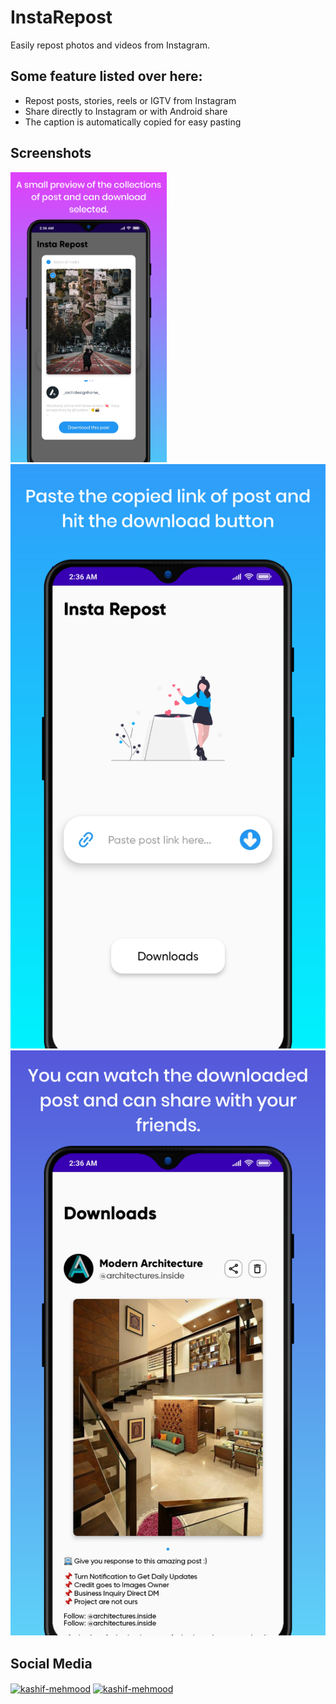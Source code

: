 # InstaRepost

Easily repost photos and videos from Instagram.

## Some feature listed over here:
<ul>
<li> Repost posts, stories, reels or IGTV from Instagram </li>
<li> Share directly to Instagram or with Android share </li>
<li> The caption is automatically copied for easy pasting </li>
</ul>

## Screenshots
<img src="ScreenShots/1.png" width="250">
<img src="ScreenShots/2.png">
<img src="ScreenShots/3.png">

## Social Media

<p align="left">
<a href="https://www.linkedin.com/in/harshsuvagiya" target="blank"><img align="center" src="https://raw.githubusercontent.com/rahuldkjain/github-profile-readme-generator/master/src/images/icons/Social/linked-in-alt.svg" alt="kashif-mehmood" height="30" width="40" /></a>
<a href="https://stackoverflow.com/users/10838454/harsh-suvagiya" target="blank"><img align="center" src="https://raw.githubusercontent.com/rahuldkjain/github-profile-readme-generator/master/src/images/icons/Social/stack-overflow.svg" alt="kashif-mehmood" height="30" width="40" /></a>
